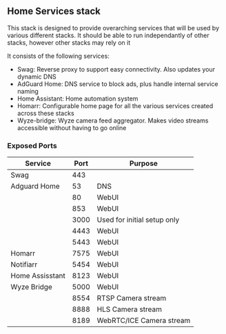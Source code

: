 ## Home Services stack
This stack is designed to provide overarching services that will be used by various different stacks.
It should be able to run independantly of other stacks, however other stacks may rely on it

It consists of the following services:
- Swag: Reverse proxy to support easy connectivity. Also updates your dynamic DNS
- AdGuard Home: DNS service to block ads, plus handle internal service naming
- Home Assistant: Home automation system
- Homarr: Configurable home page for all the various services created across these stacks
- Wyze-bridge: Wyze camera feed aggregator. Makes video streams accessible without having to go online



### Exposed Ports
| Service | Port | Purpose |
|---|---|--- |
| Swag | 443 | |
| Adguard Home | 53 | DNS | 
| | 80 | WebUI | 
| | 853 | WebUI | 
| | 3000 | Used for initial setup only | 
| | 4443 | WebUI | 
| | 5443 | WebUI | 
| Homarr | 7575 | WebUI | 
| Notifiarr | 5454 | WebUI | 
| Home Assisstant | 8123 | WebUI | 
| Wyze Bridge | 5000 | WebUI | 
| | 8554 | RTSP Camera stream | 
| | 8888 | HLS Camera stream | 
| | 8189 | WebRTC/ICE Camera stream | 